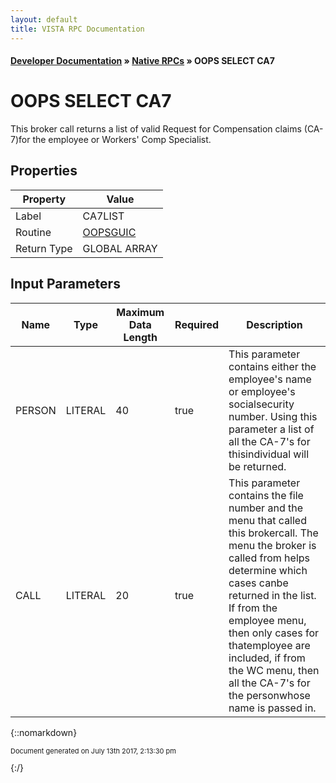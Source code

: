```yaml
---
layout: default
title: VISTA RPC Documentation
---
```


#### [Developer Documentation](../index) &#187; [Native RPCs](TableOfContents) &#187; OOPS SELECT CA7<br/>
# OOPS SELECT CA7

This broker call returns a list of valid Request for Compensation claims (CA-7)for the employee or Workers' Comp Specialist.

## Properties

Property | Value
--- | ---
Label | CA7LIST
Routine | [OOPSGUIC](http://code.osehra.org/dox/Routine_OOPSGUIC_source.html)
Return Type | GLOBAL ARRAY


## Input Parameters

Name | Type | Maximum Data Length | Required | Description
--- | --- | --- | --- | ---
PERSON | LITERAL | 40 | true | This parameter contains either the employee&#x27;s name or employee&#x27;s socialsecurity number.  Using this parameter a list of all the CA-7&#x27;s for thisindividual will be returned. 
CALL | LITERAL | 20 | true | This parameter contains the file number and the menu that called this brokercall.  The menu the broker is called from helps determine which cases canbe returned in the list.  If from the employee menu, then only cases for thatemployee are included, if from the WC menu, then all the CA-7&#x27;s for the personwhose name is passed in.



{::nomarkdown} <br/><p style="font-size: 11px">Document generated on July 13th 2017, 2:13:30 pm</p>{:/}